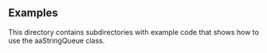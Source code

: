 ## Examples
This directory contains subdirectories with example code that shows how to use the aaStringQueue class. 